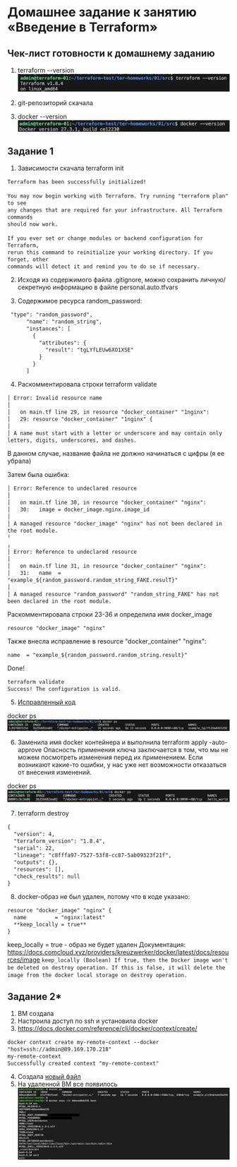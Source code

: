 # Домашнее задание к занятию «Введение в Terraform»

## Чек-лист готовности к домашнему заданию
1. terraform --version
![скриншот](screenshots/01.png)

2. git-репозиторий скачала

3. docker --version
![скриншот](screenshots/02.png)

## Задание 1
1. Зависимости скачала 
terraform init
```
Terraform has been successfully initialized!

You may now begin working with Terraform. Try running "terraform plan" to see
any changes that are required for your infrastructure. All Terraform commands
should now work.

If you ever set or change modules or backend configuration for Terraform,
rerun this command to reinitialize your working directory. If you forget, other
commands will detect it and remind you to do so if necessary.
```
2. Исходя из содержимого файла .gitignore, можно сохранить личную/секретную информацию в файле personal.auto.tfvars

3. Содержимое ресурса random_password:
```
 "type": "random_password",
      "name": "random_string",
      "instances": [
        {
          "attributes": {
            "result": "tgLYfLEUw6XO1XSE"
          }
        }
      ]
```

4. Раскомментировала строки
terraform validate
```
│ Error: Invalid resource name
│ 
│   on main.tf line 29, in resource "docker_container" "1nginx":
│   29: resource "docker_container" "1nginx" {
│ 
│ A name must start with a letter or underscore and may contain only letters, digits, underscores, and dashes.
```
В данном случае, название файла не должно начинаться с цифры (я ее убрала)

Затем была ошибка:
```
│ Error: Reference to undeclared resource
│ 
│   on main.tf line 30, in resource "docker_container" "nginx":
│   30:   image = docker_image.nginx.image_id
│ 
│ A managed resource "docker_image" "nginx" has not been declared in the root module.
╵
╷
│ Error: Reference to undeclared resource
│ 
│   on main.tf line 31, in resource "docker_container" "nginx":
│   31:   name  = "example_${random_password.random_string_FAKE.resulT}"
│ 
│ A managed resource "random_password" "random_string_FAKE" has not been declared in the root module.
```
Раскомментировала строки 23-36 и определила имя docker_image
```
resource "docker_image" "nginx"
```

Также внесла исправление в resource "docker_container" "nginx":
```
name  = "example_${random_password.random_string.result}"
```

Done!
```
terraform validate
Success! The configuration is valid.
```

5. [Исправленный код](src/main.tf)

docker ps
![скриншот](screenshots/5.png)

6. Заменила имя docker контейнера и выполнила terraform apply -auto-approve
Опасность применения ключа заключается в том, что мы не можем посмотреть изменения перед их применением. Если возникают какие-то ошибки, у нас уже нет возможности отказаться от внесения изменений. 

docker ps
![скриншот](screenshots/6.png)

7. terraform destroy
```
{
  "version": 4,
  "terraform_version": "1.8.4",
  "serial": 22,
  "lineage": "c8fffa97-7527-53f8-cc87-5ab09323f21f",
  "outputs": {},
  "resources": [],
  "check_results": null
}
```

8. docker-образ не был удален, потому что в коде указано:
```
resource "docker_image" "nginx" {
  name         = "nginx:latest"
  **keep_locally = true**
}
```
keep_locally = true - образ не будет удален 
Документация: https://docs.comcloud.xyz/providers/kreuzwerker/docker/latest/docs/resources/image
``
keep_locally (Boolean) If true, then the Docker image won't be deleted on destroy operation. If this is false, it will delete the image from the docker local storage on destroy operation.
``

## Задание 2*

1. ВМ создала
2. Настроила доступ по ssh и установила docker
3. https://docs.docker.com/reference/cli/docker/context/create/
```
docker context create my-remote-context --docker "host=ssh://admin@89.169.170.218"
my-remote-context
Successfully created context "my-remote-context"
```
4. Создала [новый файл](src/main-2.tf)
5. На удаленной ВМ все появилось 
![скриншот](screenshots/2.5.png)
